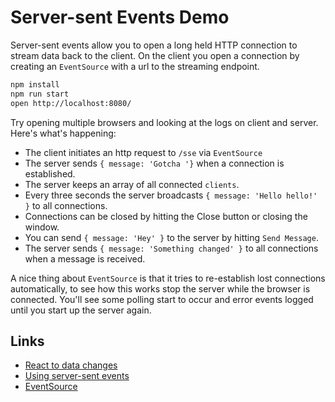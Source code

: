 # Server-sent Events Demo

Server-sent events allow you to open a long held HTTP connection to stream data back to the client.
On the client you open a connection by creating an `EventSource` with a url to the streaming endpoint.

```bash
npm install
npm run start
open http://localhost:8080/
```

Try opening multiple browsers and looking at the logs on client and server.
Here's what's happening:

- The client initiates an http request to `/sse` via `EventSource`
- The server sends `{ message: 'Gotcha '}` when a connection is established.
- The server keeps an array of all connected `clients`.
- Every three seconds the server broadcasts `{ message: 'Hello hello!' }` to all connections.
- Connections can be closed by hitting the Close button or closing the window.
- You can send `{ message: 'Hey' }` to the server by hitting `Send Message`.
- The server sends `{ message: 'Something changed' }` to all connections when a message is received.

A nice thing about `EventSource` is that it tries to re-establish lost connections automatically, to see how this works stop the server while the browser is connected.  You'll see some polling start to occur and error events logged until you start up the server again.

## Links

- [React to data changes](http://rauchg.com/2014/7-principles-of-rich-web-applications/#react-to-data-changes)
- [Using server-sent events](https://developer.mozilla.org/en-US/docs/Web/API/Server-sent_events/Using_server-sent_events)
- [EventSource](https://developer.mozilla.org/en-US/docs/Web/API/EventSource)
